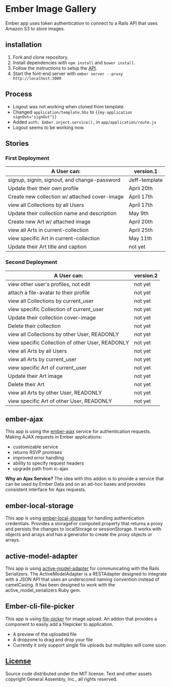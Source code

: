 # Ember Image Gallery

Ember app uses token authentication to connect to a Rails API
that uses Amazon S3 to store images.

## installation

1.  Fork and clone repository.
1.  Install dependencies with `npm install` and `bower install`.
1.  Follow the instructions to setup the [API](https://github.com/faetea/ember-auth-api).
1.  Start the font-end server with `ember server --proxy http://localhost:3000`

## Process

-   Logout was not working when cloned from template.
-   Changed `application/template.hbs` to `{{my-application signOut="signOut"}}`
-   Added `auth: Ember.inject.service(),` in `app/application/route.js`
-   Logout seems to be working now.

## Stories

### First Deployment

| A User can:                                      | version.1     |
|--------------------------------------------------|---------------|
| signup, signin, signout, and change-password     | Jeff-template |
| Update their their own profile                   | April 20th    |
| Create new collection w/ attached cover-image    | April 17th    |
| view all Collections by all Users                | April 17th    |
| Update their collection name and description     | May 9th       |
| Create new Art w/ attached image                 | April 20th    |
| view all Arts in current-collection              | April 25th    |
| view specific Art in current-collection          | May 11th      |
| Update their Art title and caption               | not yet       |

### Second Deployment

| A User can:                                      | version.2     |
|--------------------------------------------------|---------------|
| view other user's profiles, not edit             | not yet       |
| attach a file-avatar to their profile            | not yet       |
| view all Collections by current_user             | not yet       |
| view specific Collection of current_user         | not yet       |
| Update their collection cover-image              | not yet       |
| Delete their collection                          | not yet       |
| view all Collections by other User, READONLY     | not yet       |
| view specific Collection of other User, READONLY | not yet       |
| view all Arts by all Users                       | not yet       |
| view all Arts by current_user                    | not yet       |
| view specific Art of current_user                | not yet       |
| Update their Art image                           | not yet       |
| Delete their Art                                 | not yet       |
| view all Arts by other User, READONLY            | not yet       |
| view specific Art of other User, READONLY        | not yet       |

## ember-ajax

This app is using the [ember-ajax](https://github.com/ember-cli/ember-ajax)
service for authentication requests.
Making AJAX requests in Ember applications:

-   customizable service
-   returns RSVP promises
-   improved error handling
-   ability to specify request headers
-   upgrade path from ic-ajax

**Why an Ajax Service?**
The idea with this addon is to provide a service that can be used by Ember Data
 and on an ad-hoc bases and provides consistent interface for Ajax requests.

## ember-local-storage

This app is using [ember-local-storage](https://github.com/funkensturm/ember-local-storage)
for handling authentication credentials.
Provides a storageFor computed property that returns a proxy and persists the
changes to localStorage or sessionStorage. It works with objects and arrays
and has a generator to create the proxy objects or arrays.

## active-model-adapter

This app is using [active-model-adapter](https://github.com/ember-data/active-model-adapter)
for communicating with the Rails Serializers.
The ActiveModelAdapter is a RESTAdapter designed to integrate with a JSON API
that uses an underscored naming convention instead of camelCasing.
It has been designed to work with the active_model_serializers Ruby gem.

## Ember-cli-file-picker

This app is using [file-picker](https://github.com/funkensturm/ember-cli-file-picker)
for image upload.
An addon that provides a component to easily add a filepicker to application.

-   A preview of the uploaded file
-   A dropzone to drag and drop your file
-   Currently it only support single file uploads but multiples will come soon

## [License](LICENSE)

Source code distributed under the MIT license.
Text and other assets copyright General Assembly, Inc., all rights reserved.
